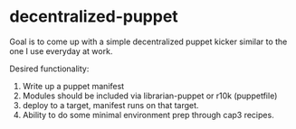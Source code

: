 # decentralized-puppet
Goal is to come up with a simple decentralized puppet kicker similar to the one I use everyday at work. 

Desired functionality:
1. Write up a puppet manifest
2. Modules should be included via librarian-puppet or r10k (puppetfile)
3. deploy to a target, manifest runs on that target.
4. Ability to do some minimal environment prep through cap3 recipes.
